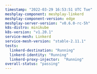 ```yaml
---
timestamp: "2022-03-29 16:53:51 UTC Tue"
meshplay-component: meshplay-linkerd
meshplay-component-version: edge
meshplay-server-version: "v0.6.0-rc-5h"
k8s-distro: minikube
k8s-version: "v1.20.1"
service-mesh: Linkerd
service-mesh-version: "stable-2.11.1"
tests:
  linkerd-destination: "Running"
  linkerd-identity: "Running"
  linkerd-proxy-injector:  "Running"
overall-status: "passing"
---
```

